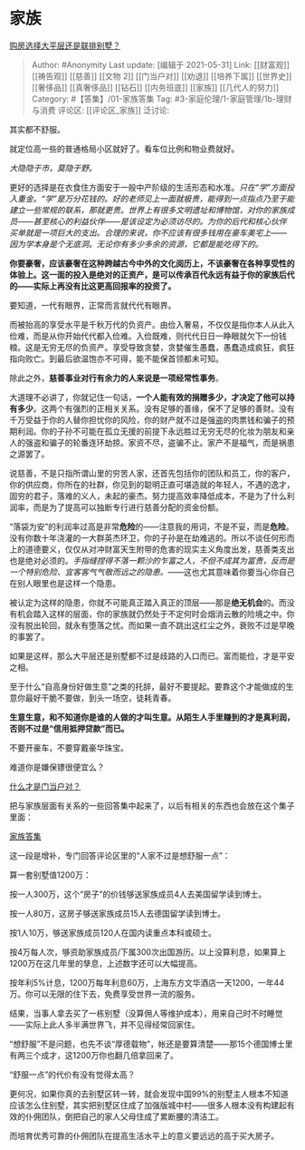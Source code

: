 # 家族
[购房选择大平层还是联排别墅？](https://www.zhihu.com/question/311787622/answer/721084936)

> Author: #Anonymity
> Last update: [编辑于 2021-05-31]
> Link:  [[财富观]] [[祷告观]] [[慈善]] [[文物 2]] [[门当户对]] [[劝退]] [[培养下属]] [[世界史]] [[奢侈品]] [[真奢侈品]] [[钻石]] [[内务班底]] [[家族]] [[几代人的努力]]
> Category: #【答集】/01-家族答集
> Tag: #3-家庭伦理/1-家庭管理/1b-理财与消费
> 评论区: [[评论区_家族]]
> 泛讨论:

其实都不舒服。

就定位高一些的普通格局小区就好了。看车位比例和物业费就好。

*大隐隐于市，莫隐于野。*

更好的选择是在衣食住方面安于一般中产阶级的生活形态和水准。*只在“学”方面投入重金。“学”是万分花钱的。好的老师见上一面就极贵，能得到一点指点乃至于能建立一些常规的联系，那就更贵。世界上有很多文明遗址和博物馆，对你的家族成员——甚至核心的利益伙伴——是该设定为必须访尽的。为你的后代和核心伙伴买单就是一项巨大的支出。合理的来说，你不应该有很多钱用在豪车美宅上——因为学本身是个无底洞。无论你有多少多余的资源，它都是能吃得下的。*

**你要豪奢，应该豪奢在这种跨越古今中外的文化阅历上，不该豪奢在各种享受性的体验上。这一面的投入是绝对的正资产，是可以传承百代永远有益于你的家族后代的——实际上再没有比这更高回报率的投资了。**

要知道，一代有眼界，正常而言就代代有眼界。

而被抬高的享受水平是千秋万代的负资产。由俭入奢易，不仅仅是指你本人从此入俭难，而是从你开始代代都入俭难。入俭既难，则代代日日一睁眼就欠下一份钱粮。这是无穷无尽的负资产。享受导致贪婪，贪婪催生愚蠢，愚蠢造成疯狂，疯狂指向败亡。到最后欲温饱亦不可得，能不能保首领都未可知。

除此之外，**慈善事业对行有余力的人来说是一项经常性事务**。

大道理不必讲了，你就记住一句话，**一个人能有效的捐赠多少，才决定了他可以持有多少**。这两个有强烈的正相关关系。没有足够的善缘，保不了足够的善财。没有千万受益于你的人替你担忧你的风险，你的财产就不过是强盗的肉票钱和骗子的预期利润。你的子孙不可能在孤立无援的前提下永远胜过无穷无尽的化妆为朋友和亲人的强盗和骗子的轮番连环劫掠。家资不尽，盗骗不止。家产不是福气，而是祸患之源罢了。

说慈善，不是只指所谓山里的穷苦人家，还首先包括你的团队和员工，你的客户，你的供应商，你所在的社群，你见到的聪明正直可堪造就的年轻人，不遇的逸才，固穷的君子，落难的义人，未起的豪杰。努力提高效率降低成本，不是为了什么利润率，而是为了提高可以独断专行进行慈善分配的资金份额。

“落袋为安”的利润率过高是非常**危险**的——注意我的用词，不是不妥，而是**危险**。没有你数十年浇灌的一大群英杰环卫，你的子孙是在劫难逃的。所以不谈任何形而上的道德要义，仅仅从对冲财富天生附带的危害的现实主义角度出发，慈善类支出也是绝对必须的。*手指缝捏得不落一颗沙的乍富之人，不但不成其为富贵，反而是一个特别危险、宜客客气气敬而远之的隐患。*——这也尤其意味着你要当心你自己在别人眼里也是这样一个隐患。

被认定为这样的隐患，你就不可能真正踏入真正的顶层——那是**绝无机会**的。而没有机会踏入这样的层面，你的家族就仍然处于不定何时会烟消云散的险境之中。你没有脱出轮回，就永有堕落之忧。而如果一直不跳出这红尘之外，衰败不过是早晚的事罢了。

如果是这样，那么大平层还是别墅都不过是歧路的入口而已。富而能俭，才是平安之相。

至于什么“自高身份好做生意”之类的托辞，最好不要提起。要靠这个才能做成的生意你最好干脆不要做，到头一场空，徒耗青春。

**生意生意，和不知道你是谁的人做的才叫生意。从陌生人手里赚到的才是真利润，否则不过是“信用抵押贷款”而已。**

不要开豪车，不要穿戴豪华珠宝。

难道你是嫌保镖很便宜么？

[什么才是门当户对？](https://www.zhihu.com/question/320314301/answer/687854449)

把与家族层面有关系的一些回答集中起来了，以后有相关的东西也会放在这个集子里面：

[家族答集](https://zhihu.com/collection/378738313)

这一段是增补，专门回答评论区里的“人家不过是想舒服一点”：

算一套别墅值1200万：

按一人300万，这个“房子”的价钱够送家族成员4人去美国留学读到博士。

按一人80万，这房子够送家族成员15人去德国留学读到博士。

按1人10万，够送家族成员120人在国内读重点本科或硕士。

按4万每人次，够资助家族成员/下属300次出国游历。以上没算利息，如果算上1200万在这几年里的孳息，上述数字还可以大幅提高。

按年利5%计息，1200万每年利息60万，上海东方文华酒店一天1200，一年44万。你可以无限的住下去，免费享受世界一流的服务。

结果，当事人拿去买了一栋别墅（没算佣人等维护成本），用来自己时不时睡觉——实际上此人多半满世界飞，并不见得经常回家住。

“想舒服”不是问题，也先不谈“厚德载物”，帐还是要算清楚——那15个德国博士里有两三个成才，这1200万你也翻几倍拿回来了。

“舒服一点”的代价有没有觉得太高？

更何况，如果你真的去别墅区转一转，就会发现中国99%的别墅主人根本不知道应该怎么住别墅，其实把别墅区住成了加强版城中村——很多人根本没有构建起有效的仆佣团队，倒把自己的家人父母住成了累断腰的清洁工。

而培育优秀可靠的仆佣团队在提高生活水平上的意义要远远的高于买大房子。
